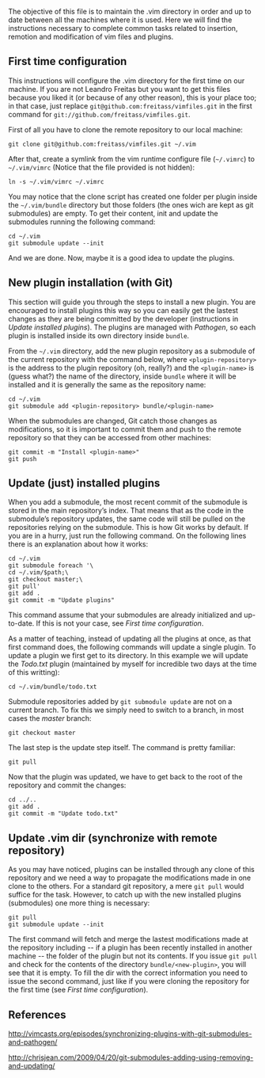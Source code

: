 The objective of this file is to maintain the .vim directory in order and up to
date between all the machines where it is used. Here we will find the
instructions necessary to complete common tasks related to insertion, remotion
and modification of vim files and plugins.

## First time configuration

This instructions will configure the .vim directory for the first time on our
machine. If you are not Leandro Freitas but you want to get this files because
you liked it (or because of any other reason), this is your place too; in that
case, just replace `git@github.com:freitass/vimfiles.git` in the first command
for `git://github.com/freitass/vimfiles.git`.

First of all you have to clone the remote repository to our local machine:

    git clone git@github.com:freitass/vimfiles.git ~/.vim

After that, create a symlink from the vim runtime configure file (`~/.vimrc`)
to `~/.vim/vimrc` (Notice that the file provided is not hidden):

    ln -s ~/.vim/vimrc ~/.vimrc

You may notice that the clone script has created one folder per plugin inside
the `~/.vim/bundle` directory but those folders (the ones wich are kept as git
submodules) are empty. To get their content, init and update the submodules
running the following command:

    cd ~/.vim
    git submodule update --init

And we are done. Now, maybe it is a good idea to update the plugins.

## New plugin installation (with Git)

This section will guide you through the steps to install a new plugin. You are
encouraged to install plugins this way so you can easily get the lastest
changes as they are being committed by the developer (instructions in *Update
installed plugins*). The plugins are managed with *Pathogen*, so each plugin is
installed inside its own directory inside `bundle`.

From the `~/.vim` directory, add the new plugin repository as a submodule of
the current repository with the command below, where `<plugin-repository>` is
the address to the plugin repository (oh, really?) and the `<plugin-name>` is
(guess what?) the name of the directory, inside `bundle` where it will be
installed and it is generally the same as the repository name:

    cd ~/.vim
    git submodule add <plugin-repository> bundle/<plugin-name>

When the submodules are changed, Git catch those changes as modifications, so
it is important to commit them and push to the remote repository so that they
can be accessed from other machines:

    git commit -m "Install <plugin-name>"
    git push

## Update (just) installed plugins

When you add a submodule, the most recent commit of the submodule is stored in
the main repository’s index. That means that as the code in the submodule’s
repository updates, the same code will still be pulled on the repositories
relying on the submodule. This is how Git works by default. If you are in a
hurry, just run the following command. On the following lines there is an
explanation about how it works:

    cd ~/.vim
    git submodule foreach '\
    cd ~/.vim/$path;\
    git checkout master;\
    git pull'
    git add .
    git commit -m "Update plugins"

This command assume that your submodules are already initialized and
up-to-date. If this is not your case, see *First time configuration*.

As a matter of teaching, instead of updating all the plugins at once, as that
first command does, the following commands will update a single plugin. To
update a plugin we first get to its directory. In this example we will update
the *Todo.txt* plugin (maintained by myself for incredible two days at the time
of this writting):

    cd ~/.vim/bundle/todo.txt

Submodule repositories added by `git submodule update` are not on a current
branch. To fix this we simply need to switch to a branch, in most cases the
*master* branch:

    git checkout master

The last step is the update step itself. The command is pretty familiar:

    git pull

Now that the plugin was updated, we have to get back to the root of the
repository and commit the changes:

    cd ../..
    git add .
    git commit -m "Update todo.txt"

## Update .vim dir (synchronize with remote repository)

As you may have noticed, plugins can be installed through any clone of this
repository and we need a way to propagate the modifications made in one clone
to the others. For a standard git repository, a mere `git pull` would suffice
for the task. However, to catch up with the new installed plugins (submodules)
one more thing is necessary:

    git pull
    git submodule update --init

The first command will fetch and merge the lastest modifications made at the
repository including -- if a plugin has been recently installed in another
machine -- the folder of the plugin but not its contents. If you issue `git
pull` and check for the contents of the directory `bundle/<new-plugin>`, you
will see that it is empty. To fill the dir with the correct information you
need to issue the second command, just like if you were cloning the repository
for the first time (see *First time configuration*).

## References

<http://vimcasts.org/episodes/synchronizing-plugins-with-git-submodules-and-pathogen/>

<http://chrisjean.com/2009/04/20/git-submodules-adding-using-removing-and-updating/>
